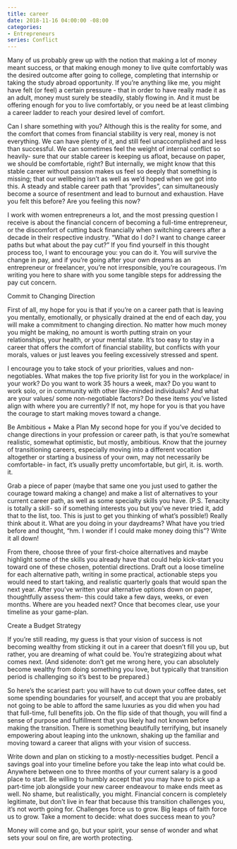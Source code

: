 ```yaml
---
title: career
date: 2018-11-16 04:00:00 -08:00
categories:
- Entrepreneurs
series: Conflict
---
```


Many of us probably grew up with the notion that making a lot of money meant success, or that making enough money to live quite comfortably was the desired outcome after going to college, completing that internship or taking the study abroad opportunity. If you’re anything like me, you might have felt (or feel) a certain pressure - that in order to have really made it as an adult, money must surely be steadily, stably flowing in. And it must be offering enough for you to live comfortably, or you need be at least climbing a career ladder to reach your desired level of comfort.

Can I share something with you? Although this is the reality for some, and the comfort that comes from financial stability is very real, money is not everything. We can have plenty of it, and still feel unaccomplished and less than successful. We can sometimes feel the weight of internal conflict so heavily- sure that our stable career is keeping us afloat, because on paper, we should be comfortable, right? But internally, we might know that this stable career without passion makes us feel so deeply that something is missing; that our wellbeing isn’t as well as we’d hoped when we got into this. A steady and stable career path that “provides”, can simultaneously become a source of resentment and lead to burnout and exhaustion. Have you felt this before? Are you feeling this now?

I work with women entrepreneurs a lot, and the most pressing question I receive is about the financial concern of becoming a full-time entrepreneur, or the discomfort of cutting back financially when switching careers after a decade in their respective industry. “What do I do? I want to change career paths but what about the pay cut?” If you find yourself in this thought process too, I want to encourage you: you can do it. You will survive the change in pay, and if you’re going after your own dreams as an entrepreneur or freelancer, you’re not irresponsible, you’re courageous. I’m writing you here to share with you some tangible steps for addressing the pay cut concern. 

Commit to Changing Direction

First of all, my hope for you is that if you’re on a career path that is leaving you mentally, emotionally, or physically drained at the end of each day, you will make a commitment to changing direction. No matter how much money you might be making, no amount is worth putting strain on your relationships, your health, or your mental state. It’s too easy to stay in a career that offers the comfort of financial stability, but conflicts with your morals, values or just leaves you feeling excessively stressed and spent. 

I encourage you to take stock of your priorities, values and non-negotiables. What makes the top five priority list for you in the workplace/ in your work? Do you want to work 35 hours a week, max? Do you want to work solo, or in community with other like-minded individuals? And what are your values/ some non-negotiable factors? Do these items you’ve listed align with where you are currently? If not, my hope for you is that you have the courage to start making moves toward a change. 

Be Ambitious + Make a Plan
My second hope for you if you’ve decided to change directions in your profession or career path, is that you’re somewhat realistic, somewhat optimistic, but mostly, ambitious. Know that the journey of transitioning careers, especially moving into a different vocation altogether or starting a business of your own, may not necessarily be comfortable- in fact, it’s usually pretty uncomfortable, but girl, it. is. worth. it. 

Grab a piece of paper (maybe that same one you just used to gather the courage toward making a change) and make a list of alternatives to your current career path, as well as some specialty skills you have. (P.S. Tenacity is totally a skill- so if something interests you but you’ve never tried it, add that to the list, too. This is just to get you thinking of what’s possible!) Really think about it. What are you doing in your daydreams? What have you tried before and thought, “hm. I wonder if I could make money doing this”? Write it all down!

From there, choose three of your first-choice alternatives and maybe highlight some of the skills you already have that could help kick-start you toward one of these chosen, potential directions. Draft out a loose timeline for each alternative path, writing in some practical, actionable steps you would need to start taking, and realistic quarterly goals that would span the next year. After you’ve written your alternative options down on paper, thoughtfully assess them- this could take a few days, weeks, or even months. Where are you headed next? Once that becomes clear, use your timeline as your game-plan.

Create a Budget Strategy

If you’re still reading, my guess is that your vision of success is not becoming wealthy from sticking it out in a career that doesn’t fill you up, but rather, you are dreaming of what could be. You’re strategizing about what comes next. (And sidenote: don’t get me wrong here, you can absolutely become wealthy from doing something you love, but typically that transition period is challenging so it’s best to be prepared.) 

So here’s the scariest part: you will have to cut down your coffee dates, set some spending boundaries for yourself, and accept that you are probably not going to be able to afford the same luxuries as you did when you had that full-time, full benefits job. On the flip side of that though, you will find a sense of purpose and fulfillment that you likely had not known before making the transition. There is something beautifully terrifying, but insanely empowering about leaping into the unknown, shaking up the familiar and moving toward a career that aligns with your vision of success. 

Write down and plan on sticking to a mostly-necessities budget. Pencil a savings goal into your timeline before you take the leap into what could be. Anywhere between one to three months of your current salary is a good place to start. Be willing to humbly accept that you may have to pick up a part-time job alongside your new career endeavour to make ends meet as well. No shame, but realistically, you might. Financial concern is completely legitimate, but don’t live in fear that because this transition challenges you, it’s not worth going for. Challenges force us to grow. Big leaps of faith force us to grow. Take a moment to decide: what does success mean to you?

Money will come and go, but your spirit, your sense of wonder and what sets your soul on fire, are worth protecting. 

